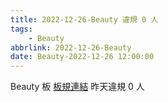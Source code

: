 ```yaml
---
title: 2022-12-26-Beauty 違規 0 人
tags:
    - Beauty
abbrlink: 2022-12-26-Beauty
date: Beauty-2022-12-26 12:00:00
---
```

Beauty 板 [板規連結](https://www.ptt.cc/bbs/Beauty/M.1630069980.A.84B.html)
昨天違規 0 人
